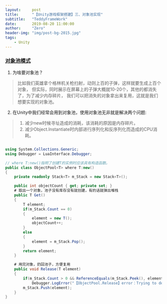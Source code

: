 ```yaml
---
layout:     post
title:      "【Unity游戏框架搭建】三、对象池实现"
subtitle:   "TeddyFrameWork"
date:       2019-08-20 11:00:00
author:     "Zero"
header-img: "img/post-bg-2015.jpg"
tags:
    - Unity
---
```


### [对象池模式](https://gpp.tkchu.me/object-pool.html)
1. 为啥要对象池？
> 比如我们英雄拿个格林机关枪扫射，动则上百的子弹，这样就要生成上百个对象，
但实际，同时展示在屏幕上的子弹大概就10-20个，其他的都消失了，为了减少内存碎片，
我们可以把消失的对象拿出来复用，这就是我们想要实现的对象池。

2. 在Unity中我们经常会用到对象池，使用对象池无非就是解决两个问题:
>1. 减少new时候寻址造成的消耗，该消耗的原因是内存碎片。
>1. 减少Object.Instantiate时内部进行序列化和反序列化而造成的CPU消耗。

```C#

using System.Collections.Generic;
using Debugger = LuaInterface.Debugger;

// where T:new()指明了创建T的实例时应该具有构造函数。
public class ObjectPool<T> where T:new()
{
    private readonly Stack<T> m_Stack = new Stack<T>();

    public int objectCount { get; private set; }
    # 取出一个对象，池子没有库存没有就创建，有的话就弹出堆栈
    public T Get()
    {
        T element;
        if(m_Stack.Count == 0)
        {
            element = new T();
            objectCount++;
        }
        else
        {
            element = m_Stack.Pop();
        }
        return element;
    }

    # 用完对象，扔回池子，方便复用
    public void Release(T element)
    {
        if(m_Stack.Count > 0 && ReferenceEquals(m_Stack.Peek(), element))
            Debugger.LogError("【ObjectPool.Release】error：Trying to destroy object that is already released to pool.");
        m_Stack.Push(element);
    }
}

```